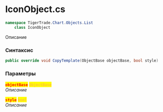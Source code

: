 
# IconObject.cs
```csharp
namespace TigerTrade.Chart.Objects.List  
    class IconObject
```

Описание

### Синтаксис
```csharp
public override void CopyTemplate(ObjectBase objectBase, bool style)
```

### Параметры  
<mark style="color:red;">**`objectBase`**</mark> <mark style="color: rgb(255, 166, 87);">`ObjectBase`</mark>  
 *Описание*  
  
<mark style="color:red;">**`style`**</mark> <mark style="color: rgb(255, 166, 87);">`bool`</mark>  
 *Описание*  
  

                    
                    